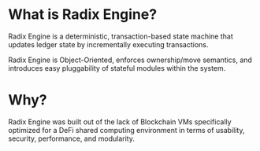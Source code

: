 # What is Radix Engine?

Radix Engine is a deterministic, transaction-based state machine that updates ledger state by
incrementally executing transactions.

Radix Engine is Object-Oriented, enforces ownership/move semantics, and introduces easy pluggability
of stateful modules within the system.

# Why?

Radix Engine was built out of the lack of Blockchain VMs specifically optimized for a DeFi
shared computing environment in terms of usability, security, performance, and modularity.






